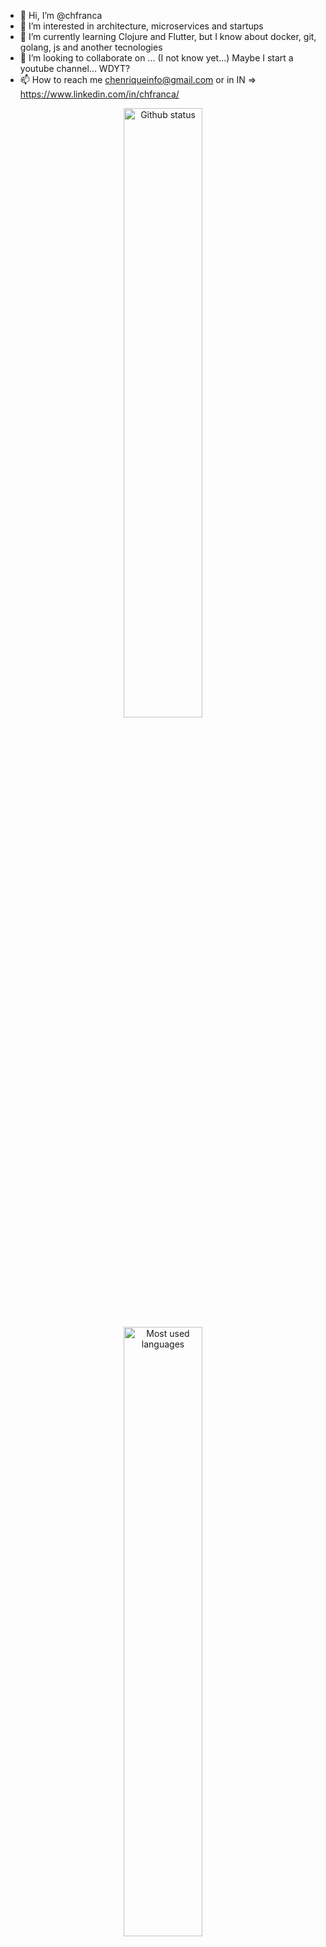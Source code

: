 - 👋 Hi, I’m @chfranca
- 👀 I’m interested in architecture, microservices and startups
- 🌱 I’m currently learning Clojure and Flutter, but I know about docker, git, golang, js and another tecnologies
- 💞️ I’m looking to collaborate on ... (I not know yet...) Maybe I start a youtube channel... WDYT?
- 📫 How to reach me chenriqueinfo@gmail.com or in IN => https://www.linkedin.com/in/chfranca/

<p align="center">
<img src="https://github-readme-stats.vercel.app/api?username=chfranca&count_private=true&" alt="Github status" heigth="200" width="50%"/>
<img src="https://github-readme-stats.vercel.app/api/top-langs/?username=chfranca&layout=compact&" alt="Most used languages" heigth="200" width="50%"/>
</p>


<!---
chfranca/chfranca is a ✨ special ✨ repository because its `README.md` (this file) appears on your GitHub profile.
You can click the Preview link to take a look at your changes.
--->
